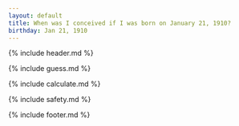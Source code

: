 ```yaml
---
layout: default
title: When was I conceived if I was born on January 21, 1910?
birthday: Jan 21, 1910
---
```


{% include header.md %}

{% include guess.md %}

{% include calculate.md %}

{% include safety.md %}

{% include footer.md %}



